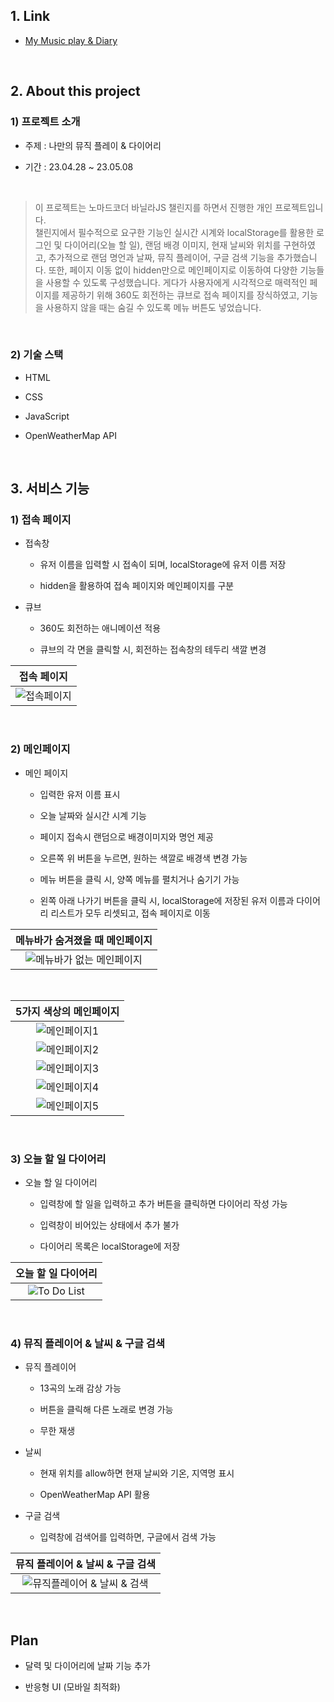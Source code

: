## 1. Link
* [My Music play & Diary](https://wink68.github.io/My_Musicplay_and_Diary/)

<br>

## 2. About this project
### 1) 프로젝트 소개
* 주제 : 나만의 뮤직 플레이 & 다이어리

* 기간 : 23.04.28 ~ 23.05.08

<br>

> 이 프로젝트는 노마드코더 바닐라JS 챌린지를 하면서 진행한 개인 프로젝트입니다.   
> 챌린지에서 필수적으로 요구한 기능인 실시간 시계와 localStorage를 활용한 로그인 및 다이어리(오늘 할 일), 랜덤 배경 이미지, 현재 날씨와 위치를 구현하였고, 추가적으로 랜덤 명언과 날짜, 뮤직 플레이어, 구글 검색 기능을 추가했습니다. 또한, 페이지 이동 없이 hidden만으로 메인페이지로 이동하여 다양한 기능들을 사용할 수 있도록 구성했습니다. 게다가 사용자에게 시각적으로 매력적인 페이지를 제공하기 위해 360도 회전하는 큐브로 접속 페이지를 장식하였고, 기능을 사용하지 않을 때는 숨길 수 있도록 메뉴 버튼도 넣었습니다.

<br>

### 2) 기술 스택
* HTML

* CSS

* JavaScript

* OpenWeatherMap API

<br>

## 3. 서비스 기능
### 1) 접속 페이지
* 접속창

  * 유저 이름을 입력할 시 접속이 되며, localStorage에 유저 이름 저장
  
  * hidden을 활용하여 접속 페이지와 메인페이지를 구분

* 큐브

  * 360도 회전하는 애니메이션 적용
  
  * 큐브의 각 면을 클릭할 시, 회전하는 접속창의 테두리 색깔 변경

| **접속 페이지** |
|:--:|
| <img src="https://github.com/wink68/JS_Chome_App/assets/108077414/57b1308b-dfeb-4f66-a6f4-e262aba2f9b5" alt="접속페이지"> |
  
<br>

### 2) 메인페이지
* 메인 페이지

  * 입력한 유저 이름 표시
  
  * 오늘 날짜와 실시간 시계 기능

  * 페이지 접속시 랜덤으로 배경이미지와 명언 제공
  
  * 오른쪽 위 버튼을 누르면, 원하는 색깔로 배경색 변경 가능
  
  * 메뉴 버튼을 클릭 시, 양쪽 메뉴를 펼치거나 숨기기 가능
  
  * 왼쪽 아래 나가기 버튼을 클릭 시, localStorage에 저장된 유저 이름과 다이어리 리스트가 모두 리셋되고, 접속 페이지로 이동

| **메뉴바가 숨겨졌을 때 메인페이지** |
|:--:|
| <img src="https://github.com/wink68/JS_Chome_App/assets/108077414/d10f36fd-ca7e-4493-8bcb-5e097652d7b2" alt="메뉴바가 없는 메인페이지"> |

<br>

| **5가지 색상의 메인페이지** |
|:--:|
| <img src="https://github.com/wink68/JS_Chome_App/assets/108077414/16321a16-946c-4137-9b19-bb03db5587c8" alt="메인페이지1"> |
| <img src="https://github.com/wink68/JS_Chome_App/assets/108077414/6806a3e9-582f-4f6e-9547-ece5a916341e" alt="메인페이지2"> |
| <img src="https://github.com/wink68/JS_Chome_App/assets/108077414/4bd863c8-89ba-458c-9f10-a4db63988055" alt="메인페이지3"> |
| <img src="https://github.com/wink68/JS_Chome_App/assets/108077414/a75e1f02-555c-4694-8010-13d88a35bd63" alt="메인페이지4"> |
| <img src="https://github.com/wink68/JS_Chome_App/assets/108077414/df3e70d6-2452-498c-94c1-c862efdee6a5" alt="메인페이지5"> |

<br>

### 3) 오늘 할 일 다이어리
* 오늘 할 일 다이어리

  * 입력창에 할 일을 입력하고 추가 버튼을 클릭하면 다이어리 작성 가능
  
  * 입력창이 비어있는 상태에서 추가 불가
  
  * 다이어리 목록은 localStorage에 저장

| **오늘 할 일 다이어리** |
|:--:|
| <img src="https://github.com/wink68/JS_Chome_App/assets/108077414/001b3b0d-aa34-4343-9c15-65a86ce939a6" alt="To Do List"> |

<br>

### 4) 뮤직 플레이어 & 날씨 & 구글 검색

* 뮤직 플레이어

  * 13곡의 노래 감상 가능
  
  * 버튼을 클릭해 다른 노래로 변경 가능
  
  * 무한 재생

* 날씨

  * 현재 위치를 allow하면 현재 날씨와 기온, 지역명 표시
  
  * OpenWeatherMap API 활용
  
* 구글 검색

  * 입력창에 검색어를 입력하면, 구글에서 검색 가능

| **뮤직 플레이어 & 날씨 & 구글 검색** |
|:--:|
| <img src="https://github.com/wink68/JS_Chome_App/assets/108077414/99f0f45b-04f6-4983-96b8-61beeb925cab" alt="뮤직플레이어 & 날씨 & 검색"> |

<br>

## Plan
* 달력 및 다이어리에 날짜 기능 추가

* 반응형 UI (모바일 최적화)
